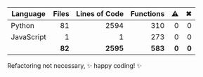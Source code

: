 | **Language** | **Files** | **Lines of Code** | **Functions** | ⚠ | ✖ |
| --- | ---: | ---: | ---: | ---: | ---: |
| Python | 81 | 2594 | 310 | 0 | 0 |
| JavaScript | 1 | 1 | 273 | 0 | 0 |
| | **82** | **2595** | **583** | **0** | **0** |

Refactoring not necessary, ✨ happy coding! ✨
